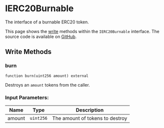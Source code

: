 # IERC20Burnable

The interface of a burnable ERC20 token.

This page shows the [write](#write-methods) methods within the `IERC20Burnable` interface. The source code is available on [GitHub](https://github.com/aave/gho/blob/main/src/contracts/gho/interfaces/IERC20Burnable.sol).

## Write Methods

### burn

```solidity
function burn(uint256 amount) external
```

Destroys an `amount` tokens from the caller.

### Input Parameters:

| Name   | Type      | Description                     |
| ------ | --------- | ------------------------------- |
| amount | `uint256` | The amount of tokens to destroy |

